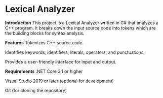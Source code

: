 # Lexical Analyzer

**Introduction**
This project is a Lexical Analyzer written in C# that analyzes a C++ program. It breaks down the input source code into tokens which are the building blocks for syntax analysis.

**Features**
Tokenizes C++ source code.

Identifies keywords, identifiers, literals, operators, and punctuations.

Provides a user-friendly interface for input and output.

**Requirements**
.NET Core 3.1 or higher

Visual Studio 2019 or later (optional for development)

Git (for cloning the repository)
